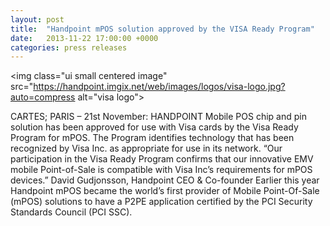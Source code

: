 ```yaml
---
layout: post
title:  "Handpoint mPOS solution approved by the VISA Ready Program"
date:   2013-11-22 17:00:00 +0000
categories: press releases
---
```


<img class="ui small centered image" src="https://handpoint.imgix.net/web/images/logos/visa-logo.jpg?auto=compress alt="visa logo">

CARTES; PARIS – 21st November: HANDPOINT Mobile POS chip and pin solution has been approved for use with Visa cards by the Visa Ready Program for mPOS. The Program identifies technology that has been recognized by Visa Inc. as appropriate for use in its network. “Our participation in the Visa Ready Program confirms that our innovative EMV mobile Point-of-Sale is compatible with Visa Inc’s requirements for mPOS devices.” David Gudjonsson, Handpoint CEO & Co-founder Earlier this year Handpoint mPOS became the world’s first provider of Mobile Point-Of-Sale (mPOS) solutions to have a P2PE application certified by the PCI Security Standards Council (PCI SSC).
